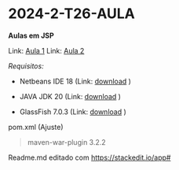 
# 2024-2-T26-AULA
**Aulas em JSP**

Link: [Aula 1](https://github.com/DanielGTI/2024-2-T26-AULA/tree/main/Aula1)
Link: [Aula 2](https://github.com/DanielGTI/2024-2-T26-AULA/tree/main/Aula2)

*Requisitos:*

- Netbeans IDE 18 (Link: [download](https://netbeans.apache.org/front/main/download/nb18/) )
- JAVA JDK 20 (Link: [download](https://www.oracle.com/java/technologies/javase/jdk20-archive-downloads.html) )

- GlassFish 7.0.3 (Link: [download](https://glassfish.org/download_gf7.html) )
 
 pom.xml (Ajuste)
 > <artifactId>maven-war-plugin</artifactId>
    <version>3.2.2</version>



Readme.md editado com https://stackedit.io/app#
